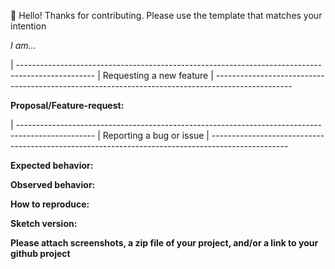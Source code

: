 👋 Hello! Thanks for contributing. Please use the template that matches your intention  

_I am..._

| -------------------------------------------------------------------------------------------------
| Requesting a new feature
| -------------------------------------------------------------------------------------------------

**Proposal/Feature-request:**

| -------------------------------------------------------------------------------------------------
| Reporting a bug or issue
| -------------------------------------------------------------------------------------------------

**Expected behavior:**

**Observed behavior:**

**How to reproduce:**

**Sketch version:**

**Please attach screenshots, a zip file of your project, and/or a link to your github project**
